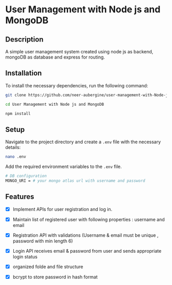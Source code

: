# User Management with Node js and MongoDB

## Description
A simple user management system created using node js as backend, mongoDB as database and express for routing. 

## Installation
To install the necessary dependencies, run the following command:
```bash
git clone https://github.com/neer-aubergine/user-management-with-Node-js-and-mongoDB.git

cd User Management with Node js and MongoDB

npm install
```

## Setup
Navigate to the project directory and create a `.env` file with the necessary details:
```bash
nano .env
```
Add the required environment variables to the `.env` file.
```bash
# DB configuration
MONGO_URI = # your mongo atlas url with username and password
```

## Features

- [x] Implement APIs for user registration and log in.
- [x] Maintain list of registered user with following properties : username and email
- [x] Registration API with validations (Username & email must be unique , password with min length 6) 
- [x] Login API receives email & password from user and sends appropriate login status
- [x] organized folde and file structure
- [x] bcrypt to store password in hash format

